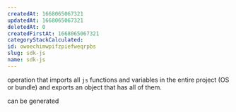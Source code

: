 ```yaml
---
createdAt: 1668065067321
updatedAt: 1668065067321
deletedAt: 0
createdFirstAt: 1668065067321
categoryStackCalculated: 
id: owoechimwpifzpiefweqrpbs
slug: sdk-js
name: sdk-js
---
```


operation that imports all `js` functions and variables in the entire project (OS or bundle) and exports an object that has all of them.

can be generated
